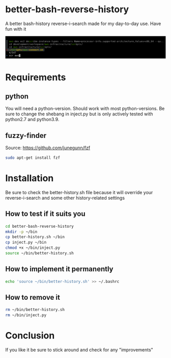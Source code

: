 # better-bash-reverse-history
A better bash-history reverse-i-search made for my day-to-day use.
Have fun with it

![better-search-history.png](screenshots/screen-better-search-history.png)

# Requirements
## python
You will need a python-version.
Should work with most python-versions. Be sure to change the shebang in inject.py
but is only actively tested with python2.7 and python3.9.

## fuzzy-finder
Source: https://github.com/junegunn/fzf
```bash
sudo apt-get install fzf
```

# Installation 
Be sure to check the better-history.sh file because it will override your
reverse-i-search and some other history-related settings

## How to test if it suits you
```bash
cd better-bash-reverse-history
mkdir -p ~/bin
cp better-history.sh ~/bin
cp inject.py ~/bin
chmod +x ~/bin/inject.py
source ~/bin/better-history.sh
```

## How to implement it permanently
```bash
echo 'source ~/bin/better-history.sh' >> ~/.bashrc
```

## How to remove it
```bash
rm ~/bin/better-history.sh
rm ~/bin/inject.py
```

# Conclusion
If you like it be sure to stick around and check for any "improvements"

